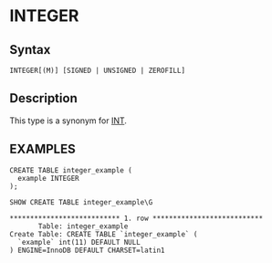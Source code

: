 
# INTEGER

## Syntax


```
INTEGER[(M)] [SIGNED | UNSIGNED | ZEROFILL]
```

## Description


This type is a synonym for [INT](int.md).


## EXAMPLES


```
CREATE TABLE integer_example (
  example INTEGER
);
```

```
SHOW CREATE TABLE integer_example\G

*************************** 1. row ***************************
       Table: integer_example
Create Table: CREATE TABLE `integer_example` (
  `example` int(11) DEFAULT NULL
) ENGINE=InnoDB DEFAULT CHARSET=latin1
```
